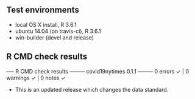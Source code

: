 ## Test environments
* local OS X install, R 3.6.1
* ubuntu 14.04 (on travis-ci), R 3.6.1
* win-builder (devel and release)

## R CMD check results

── R CMD check results ──── covid19nytimes 0.1.1 ────
0 errors ✓ | 0 warnings ✓ | 0 notes ✓


* This is an updated release which changes the data standard.

